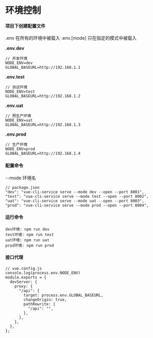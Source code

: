 # 环境控制

#### 项目下创建配置文件

.env 在所有的环境中被载入
.env.[mode] 只在指定的模式中被载入

**.env.dev**

```
// 开发环境
NODE_ENV=dev
GLOBAL_BASEURL=http://192.168.1.1
```

**.env.test**

```
// 测试环境
NODE_ENV=test
GLOBAL_BASEURL=http://192.168.1.2
```

**.env.uat**

```
// 预生产环境
NODE_ENV=uat
GLOBAL_BASEURL=http://192.168.1.3
```

**.env.prod**

```
// 生产环境
NODE_ENV=prod
GLOBAL_BASEURL=http://192.168.1.4
```

#### 配置命令

--mode 环境名

```
// package.json
"dev": "vue-cli-service serve --mode dev --open --port 8001",
"test": "vue-cli-service serve --mode test --open --port 8002",
"uat": "vue-cli-service serve --mode uat --open --port 8003",
"prod": "vue-cli-service serve --mode prod --open --port 8004",
```

#### 运行命令

```
dev环境: npm run dev
test环境: npm run test
uat环境: npm run uat
prod环境: npm run prod
```

#### 接口代理

```
// vue.config.js
console.log(process.env.NODE_ENV)
module.exports = {
  devServer: {
    proxy: {
      "/api": {
        target: process.env.GLOBAL_BASEURL,
        changeOrigin: true,
        pathRewrite: {
          "/api": "",
        },
      },
    },
  },
};

```
